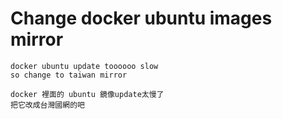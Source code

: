 # Change docker ubuntu  images mirror
   
    docker ubuntu update toooooo slow
    so change to taiwan mirror
    
    docker 裡面的 ubuntu 鏡像update太慢了
    把它改成台灣國網的吧 
